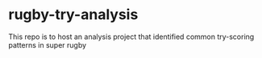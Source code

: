 # rugby-try-analysis
This repo is to host an analysis project that identified common try-scoring patterns in super rugby

